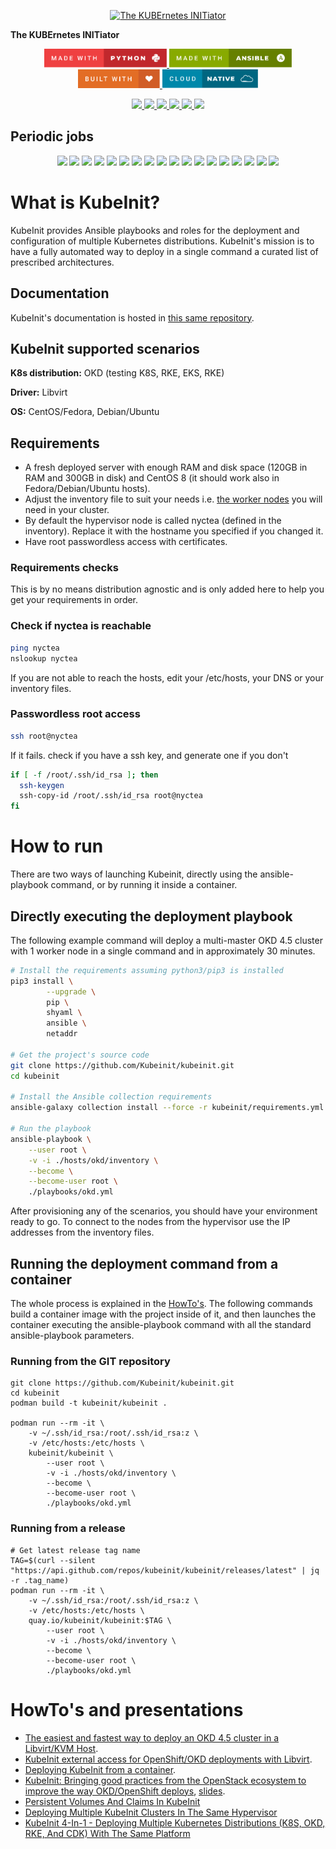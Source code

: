 <p style="text-align: center" align="center">
    <a href="https://www.kubeinit.com"><img src="https://raw.githubusercontent.com/Kubeinit/kubeinit/master/images/logo.svg?sanitize=true" alt="The KUBErnetes INITiator"/></a>
</p>

**The KUBErnetes INITiator**

<p style="text-align: center" align="center">
    <a href="https://www.python.org"><img height="30px" src="https://raw.githubusercontent.com/pystol/pystol-docs/master/assets/badges/made-with-python.svg?sanitize=true"/> </a>
    <a href="https://www.ansible.com"><img height="30px" src="https://raw.githubusercontent.com/pystol/pystol-docs/master/assets/badges/made-with-ansible.svg?sanitize=true"/> </a>
    <a href="https://www.kubeinit.com"><img height="30px" src="https://raw.githubusercontent.com/pystol/pystol-docs/master/assets/badges/made-with-love.svg?sanitize=true"/> </a>
    <a href="https://www.kubeinit.com"><img height="30px" src="https://raw.githubusercontent.com/pystol/pystol-docs/master/assets/badges/cloud-native.svg?sanitize=true"/> </a>
</p>

<p style="text-align: center" align="center">
    <a href="https://github.com/Kubeinit/kubeinit/actions?workflow=linters"><img height="20px" src="https://github.com/Kubeinit/kubeinit/workflows/linters/badge.svg?event=push"/> </a>
    <a href="https://github.com/Kubeinit/kubeinit/actions?workflow=units"><img height="20px" src="https://github.com/Kubeinit/kubeinit/workflows/units/badge.svg?event=push"/> </a>
    <a href="https://github.com/Kubeinit/kubeinit/actions?workflow=molecule"><img height="20px" src="https://github.com/Kubeinit/kubeinit/workflows/molecule/badge.svg?event=push"/> </a>
    <a href="https://github.com/Kubeinit/kubeinit/actions?workflow=release"><img height="20px" src="https://github.com/Kubeinit/kubeinit/workflows/release/badge.svg?event=push"/> </a>
    <a href="https://github.com/Kubeinit/kubeinit/actions?workflow=container_image"><img height="20px" src="https://github.com/Kubeinit/kubeinit/workflows/container_image/badge.svg?event=push"/> </a>
    <a href="https://kubernetes.slack.com/archives/C01FKK19T0B"><img height="20px" src="https://img.shields.io/badge/chat-on%20slack-blue.svg?logo=slack&longCache=true&style=flat"/> </a>
</p>

## Periodic jobs

<p style="text-align: center" align="center">
    <a href="https://storage.googleapis.com/kubeinit-ci/jobs/periodic/periodic-k8s-libvirt-3-1-periodic-weekly-go/index.html"><img height="20px" src="https://storage.googleapis.com/kubeinit-ci/jobs/periodic/periodic-k8s-libvirt-3-1-periodic-weekly-go/badge_status.svg"/></a>
    <a href="https://storage.googleapis.com/kubeinit-ci/jobs/periodic/periodic-k8s-libvirt-1-1-periodic-weekly-go/index.html"><img height="20px" src="https://storage.googleapis.com/kubeinit-ci/jobs/periodic/periodic-k8s-libvirt-1-1-periodic-weekly-go/badge_status.svg"/></a>
    <a href="https://storage.googleapis.com/kubeinit-ci/jobs/periodic/periodic-k8s-libvirt-1-0-periodic-weekly-go/index.html"><img height="20px" src="https://storage.googleapis.com/kubeinit-ci/jobs/periodic/periodic-k8s-libvirt-1-0-periodic-weekly-go/badge_status.svg"/></a>
    <a href="https://storage.googleapis.com/kubeinit-ci/jobs/periodic/periodic-k8s.ovn-libvirt-3-2-periodic-weekly-go/index.html"><img height="20px" src="https://storage.googleapis.com/kubeinit-ci/jobs/periodic/periodic-k8s.ovn-libvirt-3-2-periodic-weekly-go/badge_status.svg"/></a>
    <a href="https://storage.googleapis.com/kubeinit-ci/jobs/periodic/periodic-eks-libvirt-3-1-periodic-weekly-go/index.html"><img height="20px" src="https://storage.googleapis.com/kubeinit-ci/jobs/periodic/periodic-eks-libvirt-3-1-periodic-weekly-go/badge_status.svg"/></a>
    <a href="https://storage.googleapis.com/kubeinit-ci/jobs/periodic/periodic-eks-libvirt-1-1-periodic-weekly-go/index.html"><img height="20px" src="https://storage.googleapis.com/kubeinit-ci/jobs/periodic/periodic-eks-libvirt-1-1-periodic-weekly-go/badge_status.svg"/></a>
    <a href="https://storage.googleapis.com/kubeinit-ci/jobs/periodic/periodic-eks-libvirt-1-0-periodic-weekly-go/index.html"><img height="20px" src="https://storage.googleapis.com/kubeinit-ci/jobs/periodic/periodic-eks-libvirt-1-0-periodic-weekly-go/badge_status.svg"/></a>
    <a href="https://storage.googleapis.com/kubeinit-ci/jobs/periodic/periodic-cdk-libvirt-3-1-periodic-weekly-go/index.html"><img height="20px" src="https://storage.googleapis.com/kubeinit-ci/jobs/periodic/periodic-cdk-libvirt-3-1-periodic-weekly-go/badge_status.svg"/></a>
    <a href="https://storage.googleapis.com/kubeinit-ci/jobs/periodic/periodic-cdk-libvirt-1-1-periodic-weekly-go/index.html"><img height="20px" src="https://storage.googleapis.com/kubeinit-ci/jobs/periodic/periodic-cdk-libvirt-1-1-periodic-weekly-go/badge_status.svg"/></a>
    <a href="https://storage.googleapis.com/kubeinit-ci/jobs/periodic/periodic-cdk-libvirt-1-0-periodic-weekly-go/index.html"><img height="20px" src="https://storage.googleapis.com/kubeinit-ci/jobs/periodic/periodic-cdk-libvirt-1-0-periodic-weekly-go/badge_status.svg"/></a>
    <a href="https://storage.googleapis.com/kubeinit-ci/jobs/periodic/periodic-okd-libvirt-3-1-periodic-weekly-go/index.html"><img height="20px" src="https://storage.googleapis.com/kubeinit-ci/jobs/periodic/periodic-okd-libvirt-3-1-periodic-weekly-go/badge_status.svg"/></a>
    <a href="https://storage.googleapis.com/kubeinit-ci/jobs/periodic/periodic-okd-libvirt-1-1-periodic-weekly-go/index.html"><img height="20px" src="https://storage.googleapis.com/kubeinit-ci/jobs/periodic/periodic-okd-libvirt-1-1-periodic-weekly-go/badge_status.svg"/></a>
    <a href="https://storage.googleapis.com/kubeinit-ci/jobs/periodic/periodic-okd-libvirt-1-0-periodic-weekly-go/index.html"><img height="20px" src="https://storage.googleapis.com/kubeinit-ci/jobs/periodic/periodic-okd-libvirt-1-0-periodic-weekly-go/badge_status.svg"/></a>
    <a href="https://storage.googleapis.com/kubeinit-ci/jobs/periodic/periodic-rke-libvirt-3-1-periodic-weekly-go/index.html"><img height="20px" src="https://storage.googleapis.com/kubeinit-ci/jobs/periodic/periodic-rke-libvirt-3-1-periodic-weekly-go/badge_status.svg"/></a>
    <a href="https://storage.googleapis.com/kubeinit-ci/jobs/periodic/periodic-rke-libvirt-1-1-periodic-weekly-go/index.html"><img height="20px" src="https://storage.googleapis.com/kubeinit-ci/jobs/periodic/periodic-rke-libvirt-1-1-periodic-weekly-go/badge_status.svg"/></a>
    <a href="https://storage.googleapis.com/kubeinit-ci/jobs/periodic/periodic-rke-libvirt-1-0-periodic-weekly-go/index.html"><img height="20px" src="https://storage.googleapis.com/kubeinit-ci/jobs/periodic/periodic-rke-libvirt-1-0-periodic-weekly-go/badge_status.svg"/></a>
    <a href="https://storage.googleapis.com/kubeinit-ci/jobs/periodic/periodic-okd.rke-libvirt-1-2-periodic-weekly-go/index.html"><img height="20px" src="https://storage.googleapis.com/kubeinit-ci/jobs/periodic/periodic-okd.rke-libvirt-1-2-periodic-weekly-go/badge_status.svg"/></a>
    <a href="https://storage.googleapis.com/kubeinit-ci/jobs/periodic/periodic-okd.rke-libvirt-3-1-periodic-weekly-go/index.html"><img height="20px" src="https://storage.googleapis.com/kubeinit-ci/jobs/periodic/periodic-okd.rke-libvirt-3-1-periodic-weekly-go/badge_status.svg"/></a>
</p>

# What is KubeInit?

KubeInit provides Ansible playbooks and roles for the deployment
and configuration of multiple Kubernetes distributions.
KubeInit's mission is to have a fully automated way to deploy in
a single command a curated list of prescribed architectures.

## Documentation

KubeInit's documentation is hosted in [this same repository](https://docs.kubeinit.com).

## KubeInit supported scenarios

**K8s distribution:** OKD (testing K8S, RKE, EKS, RKE)

**Driver:** Libvirt

**OS:** CentOS/Fedora, Debian/Ubuntu

## Requirements

* A fresh deployed server with enough RAM and disk space (120GB in RAM and 300GB in disk) and CentOS 8 (it should work also in Fedora/Debian/Ubuntu hosts).
* Adjust the inventory file to suit your needs i.e. [the worker nodes](https://github.com/Kubeinit/kubeinit/blob/master/kubeinit/hosts/okd/inventory#L66)
 you will need in your cluster.
* By default the hypervisor node is called nyctea (defined in the inventory). Replace it with the hostname you specified if you changed it.
* Have root passwordless access with certificates. 


### Requirements checks

This is by no means distribution agnostic and is
only added here to help you get your requirements in order.

### Check if nyctea is reachable

```bash
ping nyctea
nslookup nyctea
```

If you are not able to reach the hosts,
edit your /etc/hosts, your DNS or your inventory files.

### Passwordless root access

```bash
ssh root@nyctea
```

If it fails. check if you have a ssh key, and generate one if you don't

```bash
if [ -f /root/.ssh/id_rsa ]; then
  ssh-keygen
  ssh-copy-id /root/.ssh/id_rsa root@nyctea
fi
```

# How to run

There are two ways of launching Kubeinit, directly using the
ansible-playbook command, or by running it inside a container.

## Directly executing the deployment playbook

The following example command will deploy a multi-master OKD 4.5 cluster with 1 worker node
in a single command and in approximately 30 minutes.

```bash
# Install the requirements assuming python3/pip3 is installed
pip3 install \
        --upgrade \
        pip \
        shyaml \
        ansible \
        netaddr

# Get the project's source code
git clone https://github.com/Kubeinit/kubeinit.git
cd kubeinit

# Install the Ansible collection requirements
ansible-galaxy collection install --force -r kubeinit/requirements.yml

# Run the playbook
ansible-playbook \
    --user root \
    -v -i ./hosts/okd/inventory \
    --become \
    --become-user root \
    ./playbooks/okd.yml
```

After provisioning any of the scenarios, you should have your environment ready to go.
To connect to the nodes from the hypervisor use the IP addresses from the inventory files.

## Running the deployment command from a container

The whole process is explained in the [HowTo's](https://www.anstack.com/blog/2020/09/11/Deploying-KubeInit-from-a-container.html).
The following commands build a container image with the project inside of it, and then
launches the container executing the ansible-playbook command with all the
standard ansible-playbook parameters.

### Running from the GIT repository

```
git clone https://github.com/Kubeinit/kubeinit.git
cd kubeinit
podman build -t kubeinit/kubeinit .

podman run --rm -it \
    -v ~/.ssh/id_rsa:/root/.ssh/id_rsa:z \
    -v /etc/hosts:/etc/hosts \
    kubeinit/kubeinit \
        --user root \
        -v -i ./hosts/okd/inventory \
        --become \
        --become-user root \
        ./playbooks/okd.yml
```

### Running from a release

```
# Get latest release tag name
TAG=$(curl --silent "https://api.github.com/repos/kubeinit/kubeinit/releases/latest" | jq -r .tag_name)
podman run --rm -it \
    -v ~/.ssh/id_rsa:/root/.ssh/id_rsa:z \
    -v /etc/hosts:/etc/hosts \
    quay.io/kubeinit/kubeinit:$TAG \
        --user root \
        -v -i ./hosts/okd/inventory \
        --become \
        --become-user root \
        ./playbooks/okd.yml
```

# HowTo's and presentations

* [The easiest and fastest way to deploy an OKD 4.5 cluster in a Libvirt/KVM Host](https://www.anstack.com/blog/2020/07/31/the-fastest-and-simplest-way-to-deploy-okd-openshift-4-5.html).
* [KubeInit external access for OpenShift/OKD deployments with Libvirt](https://www.anstack.com/blog/2020/08/25/KubeInit-External-access-for-OpenShift-OKD-deployments-with-Libvirt.html).
* [Deploying KubeInit from a container](https://www.anstack.com/blog/2020/09/11/Deploying-KubeInit-from-a-container.html).
* [KubeInit: Bringing good practices from the OpenStack ecosystem to improve the way OKD/OpenShift deploys](https://www.twitch.tv/videos/750577055), [slides](https://speakerdeck.com/redhatopenshift/openshift-deploys).
* [Persistent Volumes And Claims In KubeInit](https://www.anstack.com/blog/2020/09/28/Persistent-volumes-and-claims-in-KubeInit.html)
* [Deploying Multiple KubeInit Clusters In The Same Hypervisor](https://www.anstack.com/blog/2020/10/04/Multiple-KubeInit-clusters-in-the-same-hypervisor.html)
* [KubeInit 4-In-1 - Deploying Multiple Kubernetes Distributions (K8S, OKD, RKE, And CDK) With The Same Platform](https://www.anstack.com/blog/2020/10/19/KubeInit-4-in-1-Deploying-multiple-Kubernetes-distributions-K8S-OKD-RKE-and-CDK-with-the-same-platform.html)
